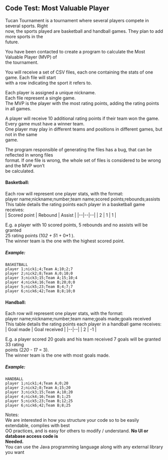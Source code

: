 
## Code Test: Most Valuable Player
Tucan Tournament is a tournament where several players compete in several sports. Right  
now, the sports played are basketball and handball games. They plan to add more sports in the  
future.

You have been contacted to create a program to calculate the Most Valuable Player (MVP) of  
the tournament.

You will receive a set of CSV files, each one containing the stats of one game. Each file will start  
with a row indicating the sport it refers to.

Each player is assigned a unique nickname.  
Each file represent a single game.  
The MVP is the player with the most rating points, adding the rating points in all games.

A player will receive 10 additional rating points if their team won the game.  
Every game must have a winner team.  
One player may play in different teams and positions in different games, but not in the same  
game.

The program responsible of generating the files has a bug, that can be reflected in wrong files  
format. If one file is wrong, the whole set of files is considered to be wrong and the MVP won’t  
be calculated.
#### Basketball:
Each row will represent one player stats, with the format:  
player name;nickname;number;team name;scored points;rebounds;assists  
This table details the rating points each player in a basketball game receives:  
| Scored point | Rebound | Assist |
|--|--|--|
| 2 | 1 | 1 |

E.g. a player with 10 scored points, 5 rebounds and no assists will be granted  
25 rating points (10*2 + 5*1 + 0*1 ).  
The winner team is the one with the highest scored point.

##### Example:

    BASKETBALL  
    player 1;nick1;4;Team A;10;2;7  
    player 2;nick2;8;Team A;0;10;0  
    player 3;nick3;15;Team A;15;10;4  
    player 4;nick4;16;Team B;20;0;0  
    player 5;nick5;23;Team B;4;7;7  
    player 6;nick6;42;Team B;8;10;0  

#### Handball:
Each row will represent one player stats, with the format:  
player name;nickname;number;team name;goals made;goals received  
This table details the rating points each player in a handball game receives:  
| Goal made | Goal received |
|--|--|
| 2 | -1 |

E.g. a player scored 20 goals and his team received 7 goals will be granted 33 rating  
points (2*20 - 1*7 = 3).  
The winner team is the one with most goals made.
##### Example:

    HANDBALL  
    player 1;nick1;4;Team A;0;20  
    player 2;nick2;8;Team A;15;20  
    player 3;nick3;15;Team A;10;20  
    player 4;nick4;16;Team B;1;25  
    player 5;nick5;23;Team B;12;25  
    player 6;nick6;42;Team B;8;25  

Notes:  
We are interested in how you structure your code so to be easily extendable, complies with best  
OO practices, and is easy for others to modify / understand. **No UI or database access code is  
Needed.**  
You can use the Java programming language along with any external library you want